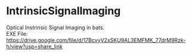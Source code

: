 # IntrinsicSignalImaging
Optical Instrinsic Signal Imaging in bats.  
EXE File: https://drive.google.com/file/d/17BcvyV2xSKU9AL3EMFMK_77drM9Rzk-h/view?usp=share_link
